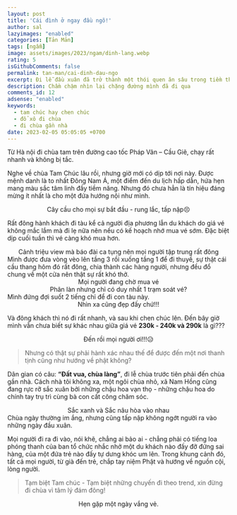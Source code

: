 ```yaml
---
layout: post
title: 'Cái đình ở ngay đầu ngõ!'
author: sal
lazyimages: "enabled"
categories: [Tản Mản]
tags: [ngẫm]
image: assets/images/2023/ngam/dinh-lang.webp
rating: 5
isGithubComments: false
permalink: tan-man/cai-dinh-dau-ngo
excerpt: Đi lễ đầu xuân đã trở thành một thói quen ăn sâu trong tiềm thức người Việt, cầu mong một năm mới mưa thuận, gió hòa, cuộc sống hạnh phúc, an vui, thái bình. Nhưng
description: Chầm chậm nhìn lại chặng đường mình đã đi qua
comments_id: 12
adsense: "enabled"
keywords:
  - tam chúc hay chen chúc
  - đổ xô đi chùa
  - đi chùa gần nhà
date: 2023-02-05 05:05:05 +0700
---
```


Từ Hà nội đi chùa tam trên đường cao tốc Pháp Vân – Cầu Giẽ, chạy rất nhanh và không bị tắc.

Nghe về chùa Tam Chúc lâu rồi, nhưng giờ mới có dịp tới nơi này. Được mệnh danh là to nhất Đông Nam Á, một điểm đến du lịch hấp dẫn, hứa hẹn mang màu sắc tâm linh đầy tiềm năng. Nhưng đó chưa hẳn là tín hiệu đáng mừng ít nhất là cho một đứa hướng nội như mình.

<div class="content" style="text-align:center; ">
<img data-src="../../assets/images/2023/ngam/tam-chuc-chen-chuc-1.webp" class=" lazyload img-thumb lazyimg " /><br><span class="image-caption">Cây cầu cho mọi sự bắt đầu - rung lắc, tấp nập😣</span></div>

Rất đông hành khách đi tàu kể cả người địa phương lẫn du khách do giá vé không mắc lắm mà đi lẹ nữa nên nếu có kế hoạch nhớ mua vé sớm. Đặc biệt dịp cuối tuần thì vé càng khó mua hơn.
<div class="content" style="text-align:center; ">
<img data-src="../../assets/images/2023/ngam/tam-chuc-chen-chuc-1-1.webp" class=" lazyload img-thumb lazyimg " /><br><span class="image-caption">Cảnh triệu view mà báo đài ca tụng nên mọi người tập trung rất đông</span></div>
Mình được đưa vòng vèo lên tầng 3 rồi xuống tầng 1 để đi thuyề, sự thật cái cầu thang hôm đó rất đông, chia thành các hàng người, nhưng đều đổ chung về một cửa nên thật sự rất khó thở.
<div class="content" style="text-align:center; ">
<img data-src="../../assets/images/2023/ngam/tam-chuc-chen-chuc-2.webp" class=" lazyload img-thumb lazyimg " /><br><span class="image-caption">Mọi người đang chờ mua vé</span></div>

<div class="content" style="text-align:center; ">
<img data-src="../../assets/images/2023/ngam/tam-chuc-chen-chuc-3.webp" class=" lazyload img-thumb lazyimg " /><br><span class="image-caption">Phân làn nhưng chỉ có duy nhất 1 trạm soát vé?</span></div>
Mình đứng đợi suốt 2 tiếng chỉ để đi con tàu này.
<div class="content" style="text-align:center; ">
<img data-src="../../assets/images/2023/ngam/tam-chuc-chen-chuc-4.webp" class=" lazyload img-thumb lazyimg " /><br><span class="image-caption">Nhìn xa cũng đẹp đấy chứ!!!</span></div>

Và đông khách thì nó đi rất nhanh, và sau khi chen chúc lên. Đến bây giờ mình vẫn chưa biết sự khác nhau giữa giá vé **230k - 240k và 290k** là gì???

<div class="content" style="text-align:center; ">
<img data-src="../../assets/images/2023/ngam/tam-chuc-chen-chuc-7.webp" class=" lazyload img-thumb lazyimg " /><br><span class="image-caption">Đến rồi mọi người ơi!!!😥</span></div>

> Nhưng có thật sự phải hành xác nhau thế để được đến một nơi thanh tịnh cũng như hướng về phật không?

Dân gian có câu: **“Đất vua, chùa làng”**, đi lễ chùa trước tiên phải đến chùa gần nhà.
Cách nhà tôi không xa, một ngôi chùa nhỏ, xã Nam Hồng cũng đang rực rỡ sắc xuân bởi những chậu hoa vạn thọ - những chậu hoa do chính tay trụ trì cùng bà con cất công chăm sóc.
<div class="content" style="text-align:center; ">
<img data-src="../../assets/images/2023/ngam/tam-chuc-chen-chuc-6.webp" class=" lazyload img-thumb lazyimg " /><br><span class="image-caption">Sắc xanh và Sắc nâu hòa vào nhau</span></div>
Chùa ngày thường im ắng, nhưng cũng tấp nập không ngớt người ra vào những ngày đầu xuân.

Mọi người đi ra đi vào, nói khẽ, chẳng ai bảo ai - chẳng phải có tiếng loa phóng thanh của ban tổ chức nhắc nhở một du khách nào đấy đỡ đứng sai hàng, của một đứa trẻ nào đấy tự dưng khóc um lên. Trong khung cảnh đó, tất cả mọi người, từ già đến trẻ, chắp tay niệm Phật và hướng về nguồn cội, lòng người.

> Tạm biệt Tam chúc - Tạm biệt những chuyến đi theo trend, xin đừng đi chùa vì tâm lý đám đông!

<div class="content" style="text-align:center; ">
<img data-src="../../assets/images/2023/ngam/tam-chuc-chen-chuc-5.webp" class=" lazyload img-thumb lazyimg " /><br><span class="image-caption">Hẹn gặp một ngày vắng vẻ.</span></div>
